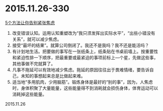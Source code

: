 2015.11.26-330
==============
[5个方法让你告别紧张焦虑](http://mp.weixin.qq.com/s?__biz=MjM5NjY5NTM0MQ==&mid=400825756&idx=2&sn=5bcb671ea2bfa2c404efcdf8876033fe&scene=1&srcid=1201he3cwIlApS2yDZEdYJTQ#rd)

1. 改变错误认知。运用认知重塑改为“我只须发挥出实际水平”，“出些小错没有关系”，就可以减少焦虑。
2. 接受“最坏的结果”。就算公司倒闭了。我还不是我吗？我不还是能活吗？
3. 有计划地生活。把要做的事写在一张纸条上，纸条贴在书桌前墙上。按重要性和紧迫性排一下顺序，把最重要或最紧迫的事项前标上—个星，先做这些事，其他事做不完就算了。
4. 凡事不拖延可以有效地减少焦虑。拖延的原因往往出于畏难情绪，要告诉自己，未知的事想起来总是比做起来难。
5. 适当地“多用肌肉，少用脑筋”。锻炼身体是最好的“别的事”，因为，人焦虑时，身体积聚了大量能量，这些能量得不到消耗就会损伤身体，体育运动可以消耗掉这些能量。

2015.11.26